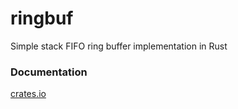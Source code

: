 # ringbuf

Simple stack FIFO ring buffer implementation in Rust

### Documentation
[crates.io](https://crates.io/crates/sringbuf)
